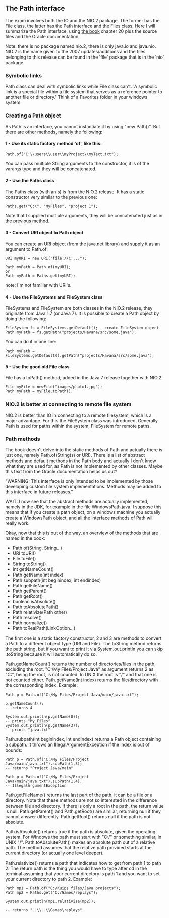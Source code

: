 ## The Path interface

The exam involves both the IO and the NIO.2 package. The former has the File class, the latter has the Path interface and the Files class. Here I will summarize the Path interface, using [the book](https://www.amazon.com/gp/product/B08DF4R2V9/ref=ppx_yo_dt_b_d_asin_title_351_o00?ie=UTF8&psc=1) chapter 20 plus the source files and the Oracle documentation.

Note: there is no package named nio.2, there is only java.io and java.nio. NIO.2 is the name given to the 2007 updates/additions and the files belonging to this release can be found in the 'file' package that is in the 'nio' package. 


### Symbolic links

Path class can deal with symbolic links while File class can't. 'A symbolic link is a special file within a file system that serves as a reference pointer to another file or directory.' Think of a Favorites folder in your windows system.

### Creating a Path object

As Path is an interface, you cannot instantiate it by using "new Path()". But there are other methods, namely the following:

#### 1 - Use its static factory method 'of', like this:

```
Path.of("C:\\users\\user\\myProject\\myText.txt");
```

You can pass multiple String arguments to the constructor, it is of the varargs type and they will be concatenated.

#### 2 - Use the Paths class 
The Paths class (with an s) is from the NIO.2 release. It has a static constructor very similar to the previous one:

```
Paths.get("C:\", "MyFiles", "project 1");
```

Note that I supplied multiple arguments, they will be concatenated just as in the previous method.

#### 3 - Convert URI object to Path object

You can create an URI object (from the java.net library) and supply it as an argument to Path.of:

```
URI myURI = new URI("file://C:...");

Path myPath = Path.of(myURI);
or
Path myPath = Paths.get(myURI);
```
note: I'm not familiar with URI's.

#### 4 - Use the FileSystems and FileSystem class

FileSystems and FileSystem are both classes in the NIO.2 release, they originate from Java 1.7 (or Java 7). It is possible to create a Path object by doing the following:

```
FileSystem fs = FileSystems.getDefault(); --create FileSystem object
Path myPath = fs.getPath("projects/Havana/src/some.java");
```

You can do it in one line:

```
Path myPath = FileSystems.getDefault().getPath("projects/Havana/src/some.java");
```

#### 5 - Use the good old File class

File has a toPath() method, added in the Java 7 release together with NIO.2. 

```
File myFile = newFile("images/photo1.jpg");
Path myPath = myFile.toPath();
```

### NIO.2 is better at connecting to remote file system

NIO.2 is better than IO in connecting to a remote filesystem, which is a major advantage. For this the FileSystem class was introduced. Generally Path is used for paths within the system, FileSystem for remote paths.

### Path methods

The book doesn't delve into the static methods of Path and actually there is just one, namely Path.of(String(s) or URI). There is a list of abstract methods and default methods in the Path body and actually I don't know what they are used for, as Path is not implemented by other classes. Maybe this text from the Oracle documentation helps us out?

"WARNING: This interface is only intended to be implemented by those developing custom file system implementations. Methods may be added to this interface in future releases."

WAIT: I now see that the abstract methods are actually implemented, namely in the JDK, for example in the file WindowsPath.java. I suppose this means that if you create a path object, on a windows machine you actually create a WindowsPath object, and all the interface methods of Path will really work.

Okay, now that this is out of the way, an overview of the methods that are named in the book:

- Path of(String, String...)
- URI toURI()
- File toFile()
- String toString()
- int getNameCount()
- Path getName(int index)
- Path subpath(int beginindex, int endindex)
- Path getFileName()
- Path getParent()
- Path getRoot()
- boolean isAbsolute()
- Path toAbsolutePath()
- Path relativize(Path other)
- Path resolve()
- Path normalize()
- Path toRealPath(LinkOption...)

The first one is a static factory constructor, 2 and 3 are methods to convert a Path to a different object type (URI and File). The toString method returns the path string, but if you want to print it via System.out.println you can skip .toString because it will automatically do so.

Path.getNameCount() returns the number of directories/files in the path, excluding the root. "C:/My Files/Project Java" as argument returns 2 as "C:", being the root, is not counted. In UNIX the root is "/" and that one is not counted either. Path.getName(int index) returns the file/directory with the corresponding index. Example:

```
Path p = Path.of("C:/My Files/Project Java/main/java.txt");

p.getNameCount(); 
-- returns 4

System.out.println(p.getName(0));
-- prints "My Files"
System.out.println(p.getName(3));
-- prints "java.txt"
```

Path.subpath(int beginindex, int endindex) returns a Path object containing a subpath. It throws an IllegalArgumentException if the index is out of bounds:

```
Path p = Path.of("C:/My Files/Project Java/main/java.txt").subPath(1,3);
-- returns "Project Java/main"

Path p = Path.of("C:/My Files/Project Java/main/java.txt").subPath(1,4);
-- IllegalArgumentException
```

Path.getFileName() returns the last part of the path, it can be a file or a directory. Note that these methods are not so interested in the difference between file and directory. If there is only a root in the path, the return value is null. Path.getParent() and Path.getRoot() are similar, returning null if they cannot answer differently. Path.getRoot() returns null if the path is not absolute.

Path.isAbsolute() returns true if the path is absolute, given the operating system. For WIndows the path must start with "C:/" or something similar, in UNIX "/". Path.toAbsolutePath() makes an absolute path out of a relative path. The method assumes that the relative path provided starts at the current directory (or actually one level deeper).

Path.relativize() returns a path that indicates how to get from path 1 to path 2. The return path is the thing you would have to type after cd in the terminal assuming that your current directory is path 1 and you want to set your current directory to path 2. Example:

```
Path mp1 = Path.of("C:/Kuips files/Java projects");
Path mp2 = Paths.get("C:/Games/replays");

System.out.println(mp1.relativize(mp2));

-- returns "..\\..\\Games\replays" 
```


























